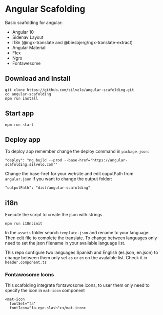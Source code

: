 # Angular Scafolding

Basic scafolding for angular:

* Angular 10
* Sidenav Layout
* i18n (@ngx-translate and @biesbjerg/ngx-translate-extract)
* Angular Material
* Flex
* Ngrx
* Fontawesome

## Download and Install

```
git clone https://github.com/silvelo/angular-scafolding.git
cd angular-scafolding
npm run install
```

## Start app
```
npm run start
```

## Deploy app
To deploy app remember change the deploy command in `package.json`:

```
"deploy": "ng build --prod --base-href='https://angular-scafolding.silvelo.com'"
```

Change the base-href for your website and edit ouputPath from `angular.json` if you want to change the output folder:
```
"outputPath": "dist/angular-scafolding"
```
## i18n
Execute the script to create the json with strings
```
npm run i18n:init
```

In the `assets` folder search `template.json` and rename to your language. Then edit file to complete the translate. To change between languages only need to set the json filename in your available language list.

This repo configure two languages Spanish and English (es.json, en.json) to change between them only set `es` or `en` on the avalaible list. Check it in `header.component.ts`

### Fontawosome Icons

This scafolding integrate fontawosome icons, to user them only need to specify the icon in `mat-icon` component

```
<mat-icon 
  fontSet="fa"
  fontIcon="fa-eye-slash"></mat-icon>

```